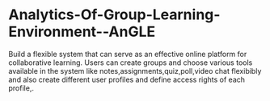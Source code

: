 # Analytics-Of-Group-Learning-Environment--AnGLE
Build a flexible system that can serve as an effective online platform for collaborative learning.
Users can create groups and choose various tools available in the system like notes,assignments,quiz,poll,video chat flexibibly and also create different user profiles and define access rights of each profile,.
